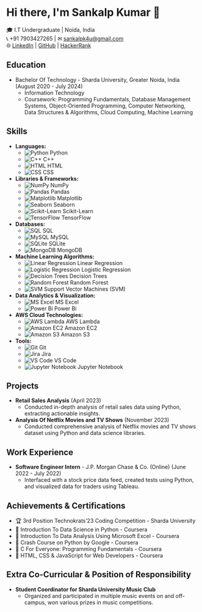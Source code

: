 # Hi there, I'm Sankalp Kumar 👋

🎓 I.T Undergraduate | Noida, India  
📞 +91 7903427265 | ✉ sankalpk4u@gmail.com  
🌐 [LinkedIn](https://www.linkedin.com/in/sankalp-kumar-2416101b9) | [GitHub](https://github.com/sankalpk4u) | [HackerRank](https://www.hackerrank.com/profile/sankalpk4u)

## Education
- Bachelor Of Technology - Sharda University, Greater Noida, India (August 2020 - July 2024)
  - Information Technology
  - Coursework: Programming Fundamentals, Database Management Systems, Object-Oriented Programming, Computer Networking, Data Structures & Algorithms, Cloud Computing, Machine Learning

## Skills
- **Languages:** 
  - ![Python](https://img.icons8.com/color/48/000000/python.png) Python 
  - ![C++](https://img.icons8.com/color/48/000000/c-plus-plus-logo.png) C++ 
  - ![HTML](https://img.icons8.com/color/48/000000/html-5.png) HTML 
  - ![CSS](https://img.icons8.com/color/48/000000/css3.png) CSS
- **Libraries & Frameworks:** 
  - ![NumPy](https://numpy.org/images/logos/numpy.svg) NumPy 
  - ![Pandas](https://pandas.pydata.org/static/img/pandas.svg) Pandas 
  - ![Matplotlib](https://matplotlib.org/_static/logo2_compressed.svg) Matplotlib 
  - ![Seaborn](https://seaborn.pydata.org/_static/logo-wide-lightbg.svg) Seaborn 
  - ![Scikit-Learn](https://upload.wikimedia.org/wikipedia/commons/0/05/Scikit_learn_logo_small.svg) Scikit-Learn 
  - ![TensorFlow](https://www.tensorflow.org/images/tf_logo_social.png) TensorFlow
- **Databases:** 
  - ![SQL](https://img.icons8.com/ios-filled/50/000000/sql.png) SQL 
  - ![MySQL](https://img.icons8.com/ios-filled/50/000000/mysql-logo.png) MySQL 
  - ![SQLite](https://www.sqlite.org/images/sqlite370_banner.gif) SQLite 
  - ![MongoDB](https://img.icons8.com/color/48/000000/mongodb.png) MongoDB
- **Machine Learning Algorithms:** 
  - ![Linear Regression](https://img.icons8.com/ios-filled/50/000000/sigma.png) Linear Regression 
  - ![Logistic Regression](https://img.icons8.com/ios-filled/50/000000/sigma.png) Logistic Regression 
  - ![Decision Trees](https://img.icons8.com/ios-filled/50/000000/decision-tree.png) Decision Trees 
  - ![Random Forest](https://img.icons8.com/ios-filled/50/000000/decision-tree.png) Random Forest 
  - ![SVM](https://img.icons8.com/ios-filled/50/000000/decision-tree.png) Support Vector Machines (SVM)
- **Data Analytics & Visualization:** 
  - ![MS Excel](https://img.icons8.com/color/48/000000/ms-excel.png) MS Excel 
  - ![Power Bi](https://img.icons8.com/color/48/000000/power-bi.png) Power Bi
- **AWS Cloud Technologies:** 
  - ![AWS Lambda](https://img.icons8.com/color/48/000000/amazon-web-services.png) AWS Lambda 
  - ![Amazon EC2](https://img.icons8.com/color/48/000000/amazon-ec2.png) Amazon EC2 
  - ![Amazon S3](https://img.icons8.com/color/48/000000/amazon-s3.png) Amazon S3
- **Tools:** 
  - ![Git](https://img.icons8.com/color/48/000000/git.png) Git 
  - ![Jira](https://img.icons8.com/color/48/000000/jira.png) Jira 
  - ![VS Code](https://img.icons8.com/color/48/000000/visual-studio-code-2019.png) VS Code 
  - ![Jupyter Notebook](https://img.icons8.com/officel/16/000000/jupyter.png) Jupyter Notebook

## Projects
- **Retail Sales Analysis** (April 2023)
  - Conducted in-depth analysis of retail sales data using Python, extracting actionable insights.
- **Analysis Of Netflix Movies and TV Shows** (November 2023)
  - Conducted comprehensive analysis of Netflix movies and TV shows dataset using Python and data science libraries.

## Work Experience
- **Software Engineer Intern** - J.P. Morgan Chase & Co. (Online) (June 2022 - July 2022)
  - Interfaced with a stock price data feed, created tests using Python, and visualized data for traders using Tableau.

## Achievements & Certifications
- 🏆 3rd Position Technokrats’23 Coding Competition - Sharda University
- 📜 Introduction To Data Science in Python - Coursera
- 📜 Introduction To Data Analysis Using Microsoft Excel - Coursera
- 📜 Crash Course on Python by Google - Coursera
- 📜 C For Everyone: Programming Fundamentals - Coursera
- 📜 HTML, CSS & JavaScript for Web Developers - Coursera

## Extra Co-Curricular & Position of Responsibility
- **Student Coordinator for Sharda University Music Club**
  - Organized and participated in multiple music events on and off-campus, won various prizes in music competitions.
